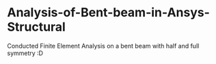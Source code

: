 # Analysis-of-Bent-beam-in-Ansys-Structural
Conducted Finite Element Analysis on a bent beam with half and full symmetry :D 
